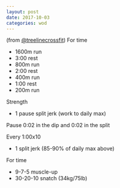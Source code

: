 ```yaml
---
layout: post
date: 2017-10-03
categories: wod
---
```


<!--
**Chris - <span></span>**
-->

(from [@treelinecrossfit](http://www.treelinecrossfit.com)) For time
- 1600m run
- 3:00 rest
- 800m run
- 2:00 rest
- 400m run
- 1:00 rest
- 200m run

Strength
- 1 pause split jerk (work to daily max)

Pause 0:02 in the dip and 0:02 in the split

Every 1:00x10
- 1 split jerk (85-90% of daily max above)

For time
- 9-7-5 muscle-up
- 30-20-10 snatch (34kg/75lb)
